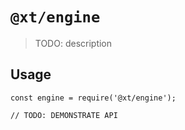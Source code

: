 # `@xt/engine`

> TODO: description

## Usage

```
const engine = require('@xt/engine');

// TODO: DEMONSTRATE API
```
